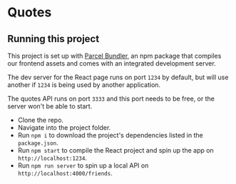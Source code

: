 # Quotes

## Running this project

This project is set up with [Parcel Bundler](https://parceljs.org/), an npm package
that compiles our frontend assets and comes with an integrated development server.

The dev server for the React page runs on port `1234` by default, but will use another if `1234` is
being used by another application.

The quotes API runs on port `3333` and this port needs to be free, or the server won't be able to start.

- Clone the repo.
- Navigate into the project folder.
- Run `npm i` to download the project's dependencies listed in the `package.json`.
- Run `npm start` to compile the React project and spin up the app on `http://localhost:1234`.
- Run `npm run server` to spin up a local API on `http://localhost:4000/friends`.
